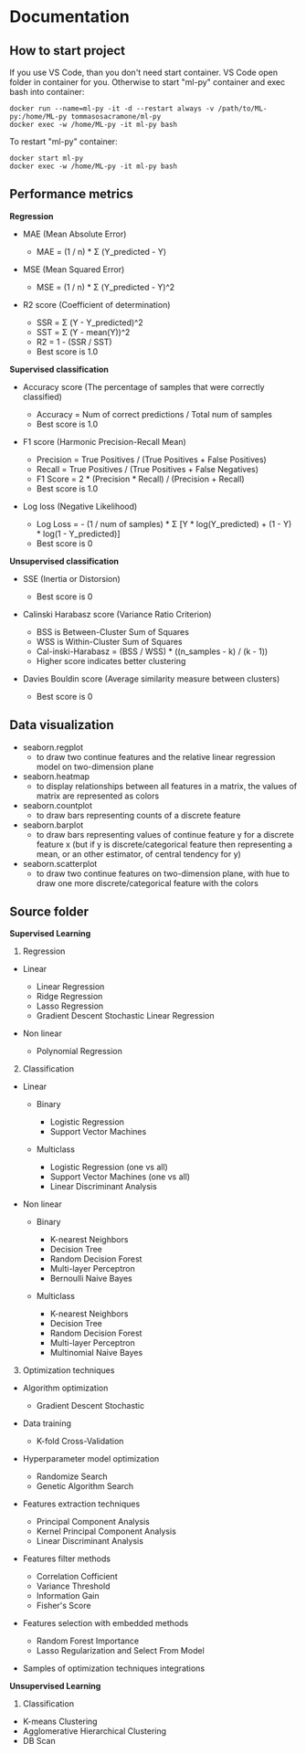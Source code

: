 # Documentation

## How to start project

If you use VS Code, than you don't need start container. VS Code open folder in container for you.
Otherwise to start "ml-py" container and exec bash into container:

```
docker run --name=ml-py -it -d --restart always -v /path/to/ML-py:/home/ML-py tommasosacramone/ml-py
docker exec -w /home/ML-py -it ml-py bash 
```

To restart "ml-py" container:

```
docker start ml-py
docker exec -w /home/ML-py -it ml-py bash 
```

## Performance metrics 

**Regression**

- MAE (Mean Absolute Error)
  - MAE = (1 / n) * Σ (Y_predicted - Y)

- MSE (Mean Squared Error)
  - MSE = (1 / n) * Σ (Y_predicted - Y)^2

- R2 score (Coefficient of determination)
  - SSR = Σ (Y - Y_predicted)^2
  - SST = Σ (Y - mean(Y))^2
  - R2 = 1 - (SSR / SST) 
  - Best score is 1.0

**Supervised classification**

- Accuracy score (The percentage of samples that were correctly classified)
  - Accuracy = Num of correct predictions / Total num of samples 
  - Best score is 1.0

- F1 score (Harmonic Precision-Recall Mean)
  - Precision = True Positives / (True Positives + False Positives)
  - Recall = True Positives / (True Positives + False Negatives)
  - F1 Score = 2 * (Precision * Recall) / (Precision + Recall)
  - Best score is 1.0

- Log loss (Negative Likelihood)
  - Log Loss = - (1 / num of samples) * Σ [Y * log(Y_predicted) + (1 - Y) * log(1 - Y_predicted)]
  - Best score is 0

**Unsupervised classification**

- SSE (Inertia or Distorsion)
  - Best score is 0

- Calinski Harabasz score (Variance Ratio Criterion)
  - BSS is Between-Cluster Sum of Squares
  - WSS is Within-Cluster Sum of Squares
  - Cal-inski-Harabasz = (BSS / WSS) * ((n_samples - k) / (k - 1))
  - Higher score indicates better clustering 

- Davies Bouldin score (Average similarity measure between clusters)
  - Best score is 0

## Data visualization

- seaborn.regplot
  - to draw two continue features and the relative linear regression model on two-dimension plane
- seaborn.heatmap
  - to display relationships between all features in a matrix, the values of matrix are represented as colors
- seaborn.countplot
  - to draw bars representing counts of a discrete feature
- seaborn.barplot
  - to draw bars representing values of continue feature y for a discrete feature x (but if y is discrete/categorical feature then representing a mean, or an other estimator, of central tendency for y)
- seaborn.scatterplot
  - to draw two continue features on two-dimension plane, with hue to draw one more discrete/categorical feature with the colors

## Source folder

**Supervised Learning**

1. Regression

  - Linear
    - Linear Regression
    - Ridge Regression
    - Lasso Regression
    - Gradient Descent Stochastic Linear Regression
    
  - Non linear
    - Polynomial Regression

2. Classification

  - Linear

    - Binary      
      - Logistic Regression
      - Support Vector Machines

    - Multiclass      
      - Logistic Regression (one vs all)
      - Support Vector Machines (one vs all)      
      - Linear Discriminant Analysis

  - Non linear

    - Binary
      - K-nearest Neighbors
      - Decision Tree
      - Random Decision Forest
      - Multi-layer Perceptron 
      - Bernoulli Naive Bayes      

    - Multiclass
      - K-nearest Neighbors
      - Decision Tree
      - Random Decision Forest
      - Multi-layer Perceptron 
      - Multinomial Naive Bayes       

3. Optimization techniques

  - Algorithm optimization
    - Gradient Descent Stochastic

  - Data training
    - K-fold Cross-Validation  

  - Hyperparameter model optimization
    - Randomize Search
    - Genetic Algorithm Search 
  
  - Features extraction techniques
    - Principal Component Analysis
    - Kernel Principal Component Analysis
    - Linear Discriminant Analysis

  - Features filter methods
    - Correlation Cofficient
    - Variance Threshold
    - Information Gain    
    - Fisher's Score
  
  - Features selection with embedded methods
    - Random Forest Importance
    - Lasso Regularization and Select From Model  
  
  - Samples of optimization techniques integrations
  
**Unsupervised Learning**    

1. Classification

  - K-means Clustering
  - Agglomerative Hierarchical Clustering
  - DB Scan
  




